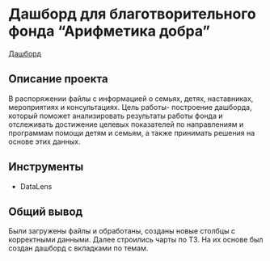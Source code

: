# Дашборд для благотворительного фонда “Арифметика добра”
[Дашборд](https://datalens.yandex/76sv9yjliogsw)
## Описание проекта
В распоряжении файлы с информацией о семьях, детях, наставниках, мероприятиях и консультациях. Цель работы- построение дашборда, который поможет анализировать результаты работы фонда и отслеживать достижение целевых показателей по направлениям и программам помощи детям и семьям, а также принимать решения на основе этих данных.

## Инструменты
- DataLens

## Общий вывод
Были загружены файлы и обработаны, созданы новые столбцы с корректными данными. Далее строились чарты по ТЗ. На их основе был создан дашборд с вкладками по темам. 

